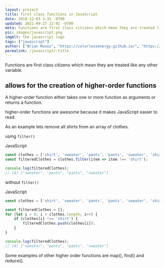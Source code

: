 ```yaml
---
layout: project
title: first class functions in JavaScript
date: 2018-12-03 3:35 -0700
updated: 2021-09-27 22:02 -0700
meta: Functions are first class citizens which mean they are treated like any other variable.
pic: images/javascript.png
imgAlt: the javascript logo
tags: ["javascript"]
author: ["Brian Munoz", "https://colorlessenergy.github.io/", "https://github.com/colorlessenergy"]
permalink: /javascript/:title
---
```


Functions are first class citizens which mean they are treated like any other variable.

## allows for the creation of higher-order functions

A higher-order function either takes one or more function as arguments or returns a function.

higher-order functions are awesome because it makes JavaScript easier to read.

As an example lets remove all shirts from an array of clothes.

using <code class="highlight__code">filter()</code>

<p class="highlight__file-desc">JavaScript</p>

```javascript
const clothes = ['shirt', 'sweater', 'pants', 'pants', 'sweater', 'shirt'];
const filteredClothes = clothes.filter(item => item !== 'shirt');

console.log(filteredClothes);
// (4) ["sweater", "pants", "pants", "sweater"]
```

without <code class="highlight__code">filter()</code>

<p class="highlight__file-desc">JavaScript</p>

```javascript
const clothes = ['shirt', 'sweater', 'pants', 'pants', 'sweater', 'shirt'];

const filteredClothes = [];
for (let i = 0; i < clothes.length; i++) {
    if (clothes[i] !== 'shirt') {
        filteredClothes.push(clothes[i]);
    }
}

console.log(filteredClothes);
// (4) ["sweater", "pants", "pants", "sweater"]
```

Some examples of other higher order functions are map(), find() and reduce().